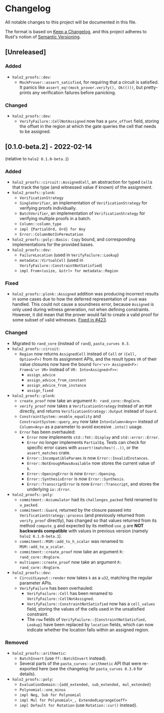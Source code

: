# Changelog
All notable changes to this project will be documented in this file.

The format is based on [Keep a Changelog](https://keepachangelog.com/en/1.0.0/),
and this project adheres to Rust's notion of
[Semantic Versioning](https://semver.org/spec/v2.0.0.html).

## [Unreleased]
### Added
- `halo2_proofs::dev`:
  - `MockProver::assert_satisfied`, for requiring that a circuit is satisfied.
    It panics like `assert_eq!(mock_prover.verify(), Ok(()))`, but pretty-prints
    any verification failures before panicking.

### Changed
- `halo2_proofs::dev`:
  - `VerifyFailure::CellNotAssigned` now has a `gate_offset` field, storing the
    offset in the region at which the gate queries the cell that needs to be
    assigned.

## [0.1.0-beta.2] - 2022-02-14
(relative to `halo2 0.1.0-beta.1`)

### Added
- `halo2_proofs::circuit::AssignedCell`, an abstraction for typed `Cell`s that
  track the type (and witnessed value if known) of the assignment.
- `halo2_proofs::plonk`:
  - `VerificationStrategy`
  - `SingleVerifier`, an implementation of `VerificationStrategy` for verifying
    proofs individually.
  - `BatchVerifier`, an implementation of `VerificationStrategy` for verifying
    multiple proofs in a batch.
  - `Column::column_type`
  - `impl {PartialOrd, Ord} for Any`
  - `Error::ColumnNotInPermutation`
- `halo2_proofs::poly::Basis: Copy` bound, and corresponding implementations for
  the provided bases.
- `halo2_proofs::dev`:
  - `FailureLocation` (used in `VerifyFailure::Lookup`)
  - `metadata::VirtualCell` (used in `VerifyFailure::ConstraintNotSatisfied`)
  - `impl From<(usize, &str)> for metadata::Region`

### Fixed
- `halo2_proofs::plonk::Assigned` addition was producing incorrect results in
  some cases due to how the deferred representation of `inv0` was handled. This
  could not cause a soundness error, because `Assigned` is only used during
  witness generation, not when defining constraints. However, it did mean that
  the prover would fail to create a valid proof for some subset of valid
  witnesses. [Fixed in #423](https://github.com/zcash/halo2/issues/423).

### Changed
- Migrated to `rand_core` (instead of `rand`), `pasta_curves 0.3`.
- `halo2_proofs::circuit`:
  - `Region` now returns `AssignedCell` instead of `Cell` or `(Cell, Option<F>)`
    from its assignment APIs, and the result types `VR` of their value closures
    now have the bound `for<'vr> Assigned<F>: From<&'vr VR>` instead of
    `VR: Into<Assigned<F>>`:
    - `assign_advice`
    - `assign_advice_from_constant`
    - `assign_advice_from_instance`
    - `assign_fixed`
- `halo2_proofs::plonk`:
  - `create_proof` now take an argument `R: rand_core::RngCore`.
  - `verify_proof` now takes a `VerificationStrategy` instead of an `MSM`
    directly, and returns `VerificationStrategy::Output` instead of `Guard`.
  - `ConstraintSystem::enable_equality` and `ConstraintSystem::query_any` now
    take `Into<Column<Any>>` instead of `Column<Any>` as a parameter to avoid
    excesive `.into()` usage.
  - `Error` has been overhauled:
    - `Error` now implements `std::fmt::Display` and `std::error::Error`.
    - `Error` no longer implements `PartialEq`. Tests can check for specific
      error cases with `assert!(matches!(..))`, or the `assert_matches` crate.
    - `Error::IncompatibleParams` is now `Error::InvalidInstances`.
    - `Error::NotEnoughRowsAvailable` now stores the current value of `k`.
    - `Error::OpeningError` is now `Error::Opening`.
    - `Error::SynthesisError` is now `Error::Synthesis`.
    - `Error::TranscriptError` is now `Error::Transcript`, and stores the
      underlying `io::Error`.
- `halo2_proofs::poly`:
  - `commitment::Accumulator` had its `challenges_packed` field renamed to
    `u_packed`.
  - `commitment::Guard`, returned by the closure passed into
    `VerificationStrategy::process` (and previously returned from `verify_proof`
    directly), has changed so that values returned from its method `compute_g`
    and expected by its method `use_g` are **NOT backwards compatible** with
    values in previous version (namely `halo2 0.1.0-beta.1`).
  - `commitment::MSM::add_to_h_scalar` was renamed to `MSM::add_to_w_scalar`.
  - `commitment::create_proof` now take an argument `R: rand_core::RngCore`.
  - `multiopen::create_proof` now take an argument `R: rand_core::RngCore`.
- `halo2_proofs::dev`:
  - `CircuitLayout::render` now takes `k` as a `u32`, matching the regular
    parameter APIs.
  - `VerifyFailure` has been overhauled:
    - `VerifyFailure::Cell` has been renamed to `VerifyFailure::CellNotAssigned`.
    - `VerifyFailure::ConstraintNotSatisfied` now has a `cell_values` field,
      storing the values of the cells used in the unsatisfied constraint.
    - The `row` fields of `VerifyFailure::{ConstraintNotSatisfied, Lookup}` have
      been replaced by `location` fields, which can now indicate whether the
      location falls within an assigned region.

### Removed
- `halo2_proofs::arithmetic`:
  - `BatchInvert` (use `ff::BatchInvert` instead).
  - Several parts of the `pasta_curves::arithmetic` API that were re-exported
    here (see the changelog for `pasta_curves 0.3.0` for details).
- `halo2_proofs::poly`:
  - `EvaluationDomain::{add_extended, sub_extended, mul_extended}`
  - `Polynomial::one_minus`
  - `impl Neg, Sub for Polynomial`
  - `impl Mul for Polynomial<_, ExtendedLagrangeCoeff>`
  - `impl Default for Rotation` (use `Rotation::cur()` instead).
